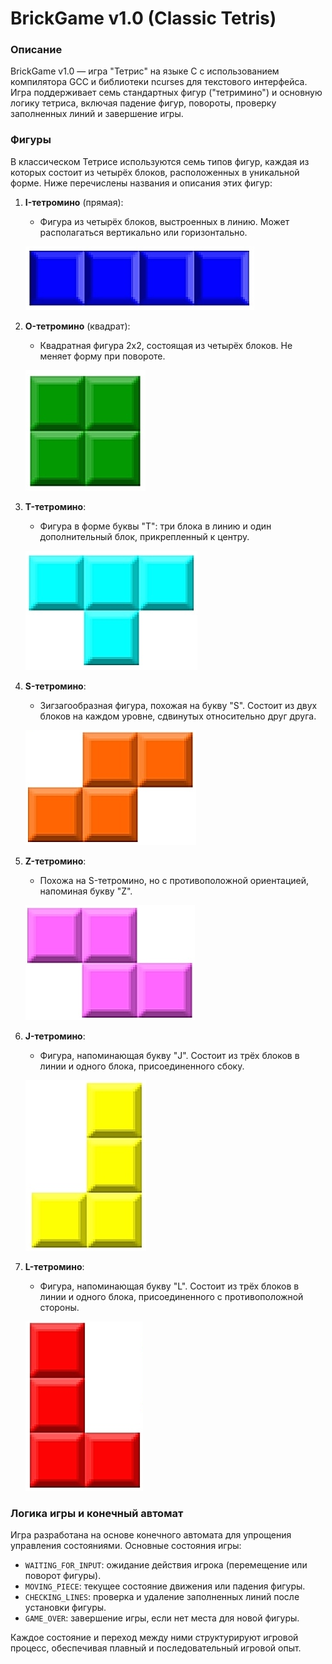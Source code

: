 # BrickGame v1.0 (Classic Tetris)

### Описание
BrickGame v1.0 — игра "Тетрис" на языке С с использованием компилятора GCC и библиотеки ncurses для текстового интерфейса. Игра поддерживает семь стандартных фигур ("тетримино") и основную логику тетриса, включая падение фигур, повороты, проверку заполненных линий и завершение игры.

### Фигуры
В классическом Тетрисе используются семь типов фигур, каждая из которых состоит из четырёх блоков, расположенных в уникальной форме. Ниже перечислены названия и описания этих фигур:

1. **I-тетромино** (прямая):
   - Фигура из четырёх блоков, выстроенных в линию. Может располагаться вертикально или горизонтально.

   ![Caption.](iFigure.png)

2. **O-тетромино** (квадрат):
   - Квадратная фигура 2x2, состоящая из четырёх блоков. Не меняет форму при повороте.

   ![Caption.](oFigure.png)

3. **T-тетромино**:
   - Фигура в форме буквы "T": три блока в линию и один дополнительный блок, прикрепленный к центру.

   ![Caption.](tFigure.png)

4. **S-тетромино**:
   - Зигзагообразная фигура, похожая на букву "S". Состоит из двух блоков на каждом уровне, сдвинутых относительно друг друга.

   ![Caption.](sFigure.png)

5. **Z-тетромино**:
   - Похожа на S-тетромино, но с противоположной ориентацией, напоминая букву "Z".

   ![Caption.](zFigure.png)

6. **J-тетромино**:
   - Фигура, напоминающая букву "J". Состоит из трёх блоков в линии и одного блока, присоединенного сбоку.

   ![Caption.](jFigure.png)

7. **L-тетромино**:
   - Фигура, напоминающая букву "L". Состоит из трёх блоков в линии и одного блока, присоединенного с противоположной стороны.

   ![Caption.](lFigure.png)

### Логика игры и конечный автомат
Игра разработана на основе конечного автомата для упрощения управления состояниями. Основные состояния игры:
- `WAITING_FOR_INPUT`: ожидание действия игрока (перемещение или поворот фигуры).
- `MOVING_PIECE`: текущее состояние движения или падения фигуры.
- `CHECKING_LINES`: проверка и удаление заполненных линий после установки фигуры.
- `GAME_OVER`: завершение игры, если нет места для новой фигуры.

Каждое состояние и переход между ними структурируют игровой процесс, обеспечивая плавный и последовательный игровой опыт.


